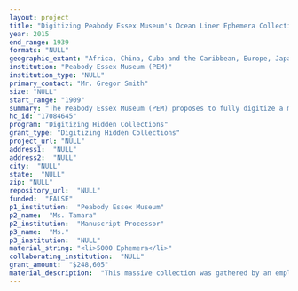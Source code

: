 ```yaml
--- 
layout: project 
title: "Digitizing Peabody Essex Museum's Ocean Liner Ephemera Collection"
year: 2015
end_range: 1939
formats: "NULL"
geographic_extant: "Africa, China, Cuba and the Caribbean, Europe, Japan, North America, Russia, South America, and South Seas."
institution: "Peabody Essex Museum (PEM)"
institution_type: "NULL"
primary_contact: "Mr. Gregor Smith"
size: "NULL"
start_range: "1909"
summary: "The Peabody Essex Museum (PEM) proposes to fully digitize a major portion of its pristine and comprehensive set of ocean liner ephemera from the years 1909 through 1939. Considered the largest and premier collection of such materials, it covers the whole array of travel materials produced by ocean liners in the United States and abroad, and covers a geographical area that encompasses virtually every continent and island from the Caribbean to the South Seas. Currently unavailable except by personal visit, a fully digitized online version of this first part of the collection will provide valuable resources to scholars, curators and others in various fields, including art, design, architecture, social, advertising history and culinary and guest management studies. The breadth of the materials from brochures to menus, to wardrobe suggestions to deck plans and excursion trips and maps will encourage cross- and multidisciplinary exchanges of newly available insights and knowledge."
hc_id: "17084645"
program: "Digitizing Hidden Collections"
grant_type: "Digitizing Hidden Collections"
project_url: "NULL"
address1:  "NULL"
address2:  "NULL"
city:  "NULL"
state:  "NULL"
zip: "NULL"
repository_url:  "NULL"
funded:  "FALSE"
p1_institution:  "Peabody Essex Museum"
p2_name:  "Ms. Tamara"
p2_institution:  "Manuscript Processor"
p3_name:  "Ms."
p3_institution:  "NULL"
material_string: "<li>5000 Ephemera</li>"
collaborating_institution:  "NULL"
grant_amount:  "$248,605"
material_description:  "This massive collection was gathered by an employee of the Thomas Cook Travel Agency who saved one copy of every piece of ephemera sent by passenger ships to the agency. It is the most comprehensive collection of ocean liner ephemera known to exist, including ship lines Canadian Pacific, Cunard, Delta Queen, Disney, French, Fred Olsen, Furness, Grace, Greek, Hamburg-Alantic, Holland America, Home, Moore-McCormack, North German Lloyd, Norwegian, Princess, Royal Viking, Swedish, British India Steam Navigation Line, Orient, and the Red Star and White Star lines, among others. The material includes advertising brochures, deck and cabin plans, sailing schedules and itineraries, shore excursion maps of sites to visit, menus and other ephemera.\n\n\n\nWithin the limits of available funding, PEM requests support for digitizing 5,000 items from the time period of 1909 through 1939. The museum hopes to find support later to finish the project which would include the ephemera from the post-World War II period through the 1960s."
---
```

